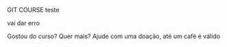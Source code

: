 GIT COURSE
teste



vai dar erro



Gostou do curso? Quer mais? Ajude com uma doação, até um café é válido
